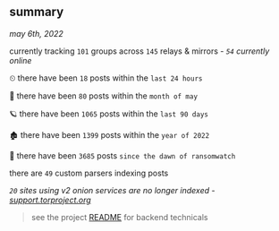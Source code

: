 
## summary
_may 6th, 2022_

currently tracking `101` groups across `145` relays & mirrors - _`54` currently online_

⏲ there have been `18` posts within the `last 24 hours`

🦈 there have been `80` posts within the `month of may`

🪐 there have been `1065` posts within the `last 90 days`

🏚 there have been `1399` posts within the `year of 2022`

🦕 there have been `3685` posts `since the dawn of ransomwatch`

there are `49` custom parsers indexing posts

_`20` sites using v2 onion services are no longer indexed - [support.torproject.org](https://support.torproject.org/onionservices/v2-deprecation/)_

> see the project [README](https://github.com/thetanz/ransomwatch#ransomwatch--) for backend technicals
